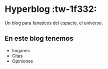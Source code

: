# Hyperblog :tw-1f332:
Un blog para fanaticos del espacio, el universo.

## En este blog tenemos
* Imganes
* Citas
* Opiniones
